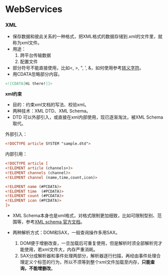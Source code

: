 # WebServices

### XML
- 保存数据和彼此关系的一种格式，把XML格式的数据存储到.xml的文件里，就称为xml文件。
- 用途：
  1. 跨平台传输数据
  2. 配置文件
- 部分符号不能直接使用，比如<, >, ", ', &，如何使用参考[转义字符]。
- 用CDATA忽略部分内容。
```xml
<![CDATA[Hi there!]]>
```
**xml约束**
- 目的：约束xml文档的写法、校验xml。
- 两种技术：XML DTD、XML Schema。
- DTD 可以外部引入，或直接在xml内部使用，现已逐渐淘汰，被XML Schema取代。

外部引入：
```xml
<!DOCTYPE article SYSTEM "sample.dtd">
```

内部引用：
```xml
<!DOCTYPE article [
<!ELEMENT article (channels+)>
<!ELEMENT channels (channel)>
<!ELEMENT channel (name,time,count,icon)>

<!ELEMENT name (#PCDATA)>
<!ELEMENT time  (#PCDATA)>
<!ELEMENT count (#PCDATA)>
<!ELEMENT icon (#PCDATA)>
]>
```
- XML Schema本身也是xml格式，对格式限制更加细致，比如可限制型别、范围等，参考[XML schema 官方文档]。

- 两种解析方式：DOM和SAX，一般查询操作多用SAX。
  1. DOM便于增删改查，一旦加载后可重复使用，但是解析时须全部解析完才能使用，若xml文件大，内存严重消耗。
  2. SAX分成解析器和事件处理两部分，解析器逐行扫描，再经由事件处理合理定义个标签的行为，所以不须等到整个xml文件加载至内存，**只能查询，不能增删改**。


[Tutorial]:<http://www.runoob.com/w3cnote/android-tutorial-http.html>
[转义字符]:<http://www.w3school.com.cn/xml/xml_cdata.asp>
[XML schema 官方文档]:<http://www.w3school.com.cn/schema/index.asp>
